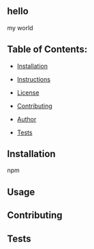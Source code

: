 ## hello 
    
my world
    
## Table of Contents:
* [Installation](#Installation)

* [Instructions](#Instructions)
* [License](#License)
* [Contributing](#Contributing)
* [Author](#Author)
* [Tests](#Tests)

## Installation
npm

## Usage

## Contributing

## Tests